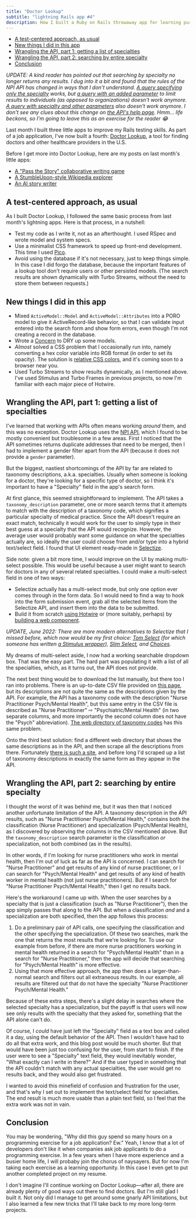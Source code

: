 ```yaml
---
title: "Doctor Lookup"
subtitle: "lightning Rails app #4"
description: How I built a Ruby on Rails throwaway app for learning purposes, a doctor search tool.
---
```


- [A test-centered approach, as usual](#a-test-centered-approach-as-usual)
- [New things I did in this app](#new-things-i-did-in-this-app)
- [Wrangling the API, part 1: getting a list of specialties](#wrangling-the-api-part-1-getting-a-list-of-specialties)
- [Wrangling the API, part 2: searching by entire specialty](#wrangling-the-api-part-2-searching-by-entire-specialty)
- [Conclusion](#conclusion)

*UPDATE: A kind reader has pointed out that searching by specialty no longer returns any results. I dug into it a bit and found that the rules of the NPI API has changed in ways that I don't understand. [A query specifying only the specialty](https://npiregistry.cms.hhs.gov/api/?taxonomy_description=Family%20Medicine&version=2.1) works, but [a query with an added parameter](https://npiregistry.cms.hhs.gov/api/?enumeration_type=NPI-1&taxonomy_description=Family%20Medicine&version=2.1) to limit results to individuals (as opposed to organizations) doesn't work anymore. [A query with specialty and other parameters](https://npiregistry.cms.hhs.gov/api/?taxonomy_description=Family%20Medicine&first_name=John&last_name=Smith&version=2.1) also doesn't work anymore. I don't see any clues about this change on [the API's help page](https://npiregistry.cms.hhs.gov/api-page). Hmm… life beckons, so I'm going to leave this as an exercise for the reader 😂*

Last month I built three little apps to improve my Rails testing skills. As part of a job application, I've now built a fourth: [Doctor Lookup](https://github.com/fpsvogel/doctorlookup), a tool for finding doctors and other healthcare providers in the U.S.

Before I get more into Doctor Lookup, here are my posts on last month's little apps:

- [A "Pass the Story" collaborative writing game](/posts/2021/pass-the-story-collaborative-writing-game)
- [A StumbleUpon-style Wikipedia explorer](/posts/2021/wikipedia-explorer-discover-articles-like-stumbleupon)
- [An AI story writer](/posts/2021/gpt3-ai-story-writer)

## A test-centered approach, as usual

As I built Doctor Lookup, I followed the same basic process from last month's lightning apps. Here is that process, in a nutshell:

- Test my code as I write it, not as an afterthought. I used RSpec and wrote model and system specs.
- Use a minimalist CSS framework to speed up front-end development. This time I used [Pico](https://picocss.com/).
- Avoid using the database if it's not necessary, just to keep things simple. In this case I did forgo the database, because the important features of a lookup tool don't require users or other persisted models. (The search results are shown dynamically with Turbo Streams, without the need to store them between requests.)

## New things I did in this app

- Mixed `ActiveModel::Model` and `ActiveModel::Attributes` into a PORO model to give it ActiveRecord-like behavior, so that I can validate input entered into the search form and show form errors, even though I'm not creating a record in the database.
- Wrote a [Concern](https://api.rubyonrails.org/classes/ActiveSupport/Concern.html) to DRY up some models.
- *Almost* solved a CSS problem that I occasionally run into, namely converting a hex color variable into RGB format (in order to set its opacity). The solution is [relative CSS colors](https://blog.jim-nielsen.com/2021/css-relative-colors), and it's coming soon to a browser near you.
- Used Turbo Streams to show results dynamically, as I mentioned above. I've used Stimulus and Turbo Frames in previous projects, so now I'm familiar with each major piece of Hotwire.

## Wrangling the API, part 1: getting a list of specialties

I've learned that working with APIs often means working *around* them, and this was no exception. Doctor Lookup uses the [NPI API](https://npiregistry.cms.hhs.gov/registry/help-api), which I found to be mostly convenient but troublesome in a few areas. First I noticed that the API sometimes returns duplicate addresses that need to be merged, then I had to implement a gender filter apart from the API (because it does not provide a `gender` parameter).

But the biggest, nastiest shortcomings of the API by far are related to taxonomy descriptions, a.k.a. specialties. Usually when someone is looking for a doctor, they're looking for a specific type of doctor, so I think it's important to have a "Specialty" field in the app's search form.

At first glance, this seemed straightforward to implement. The API takes a `taxonomy_description` parameter, one or more search terms that it attempts to match with the description of a taxonomy code, which signifies a particular specialty of medical practice. Since the API doesn't require an exact match, technically it would work for the user to simply type in their best guess at a specialty that the API would recognize. However, the average user would probably want some guidance on what the specialties actually are, so ideally the user could choose from and/or type into a hybrid text/select field. I found that UI element ready-made in [Selectize](https://selectize.dev/demos/2015/01/01/single-item-select/).

Side note: given a bit more time, I would improve on the UI by making multi-select possible. This would be useful because a user might want to search for doctors in any of several related specialties. I could make a multi-select field in one of two ways:

- Selectize actually has a multi-select mode, but only one option ever comes through in the form data. So I would need to find a way to hook into the form submission event, grab all the selected items from the Selectize API, and insert them into the data to be submitted.
- Build it from scratch [using Hotwire](https://thoughtbot.com/blog/hotwire-typeahead-searching) or (more suitably, perhaps) by [building a web component](https://www.fullstackruby.dev/fullstack-development/2022/01/04/how-ruby-web-components-work-together/).

*UPDATE, June 2022: There are more modern alternatives to Selectize that I missed before, which now would be my first choice: [Tom Select](https://tom-select.js.org/) (for which someone has written [a Stimulus wrapper](https://gist.github.com/tabishiqbal/dc78239aa5b81b257db0633ace75ecc0)), [Slim Select](https://slimselectjs.com/), and [Choices](https://github.com/Choices-js/Choices).*

My dreams of multi-select aside, I now had a working searchable dropdown box. That was the easy part. The hard part was populating it with a list of all the specialties, which, as it turns out, the API does not provide.

The next best thing would be to download the list manually, but there too I ran into problems. There is an up-to-date CSV file provided on [this page](https://nucc.org/index.php/code-sets-mainmenu-41/provider-taxonomy-mainmenu-40/csv-mainmenu-57), but its descriptions are not quite the same as the descriptions given by the API. For example, the API has a taxonomy code with the description "Nurse Practitioner Psych/Mental Health", but this same entry in the CSV file is described as "Nurse Practitioner" ⇨ "Psychiatric/Mental Health" (in two separate columns, and more importantly the second column does not have the "Psych" abbreviation). [The web directory of taxonomy codes](https://taxonomy.nucc.org/) has this same problem.

Onto the third best solution: find a different web directory that shows the same descriptions as in the API, and then scrape all the descriptions from there. Fortunately [there is such a site](https://opennpi.com/taxonomy/363LP0808X), and before long I'd scraped up a list of taxonomy descriptions in exactly the same form as they appear in the API.

## Wrangling the API, part 2: searching by entire specialty

I thought the worst of it was behind me, but it was then that I noticed another unfortunate limitation of the API. A taxonomy description in the API results, such as "Nurse Practitioner Psych/Mental Health," contains both the classification (Nurse Practitioner) and specialization (Psych/Mental Health), as I discovered by observing the columns in the CSV mentioned above. But the `taxonomy_description` search parameter is the classification *or* specialization, not both combined (as in the results).

In other words, if I'm looking for nurse practitioners who work in mental health, then I'm out of luck as far as the API is concerned. I can search for "Nurse Practitioner" and get results of any kind of nurse practitioner, or I can search for "Psych/Mental Health" and get results of any kind of health worker in mental health (not just nurse practitioners). But if I search for "Nurse Practitioner Psych/Mental Health," then I get no results back.

Here's the workaround I came up with. When the user searches by a specialty that is just a classification (such as "Nurse Practitioner"), then the app simply passes that along to the API. But when a classification *and* and a specialization are both specified, then the app follows this process:

1. Do a preliminary pair of API calls, one specifying the classification and the other specifying the specialization. Of these two searches, mark the one that returns the most results that we're looking for. To use our example from before, if there are more nurse practitioners working in mental health returned in a search for "Psych/Mental Health" than in a search for "Nurse Practitioner," then the app will decide that searching for "Psych/Mental Health" is more effective.
2. Using that more effective approach, the app then does a larger-than-normal search and filters out all extraneous results. In our example, all results are filtered out that do not have the specialty "Nurse Practitioner Psych/Mental Health."

Because of these extra steps, there's a slight delay in searches where the selected specialty has a specialization, but the payoff is that users will now see only results with the specialty that they asked for, something that the API alone can't do.

Of course, I *could* have just left the "Specialty" field as a text box and called it a day, using the default behavior of the API. Then I wouldn't have had to do all that extra work, and this blog post would be much shorter. But that would have been just too confusing for the user, from start to finish. If the user were to see a "Specialty" text field, they would inevitably wonder, "What exactly can I write in there?" And if the user typed in something that the API couldn't match with any actual specialties, the user would get no results back, and they would also get frustrated.

I wanted to avoid this minefield of confusion and frustration for the user, and that's why I set out to implement the text/select field for specialties. The end result is much more usable than a plain text field, so I feel that the extra work was not in vain.

## Conclusion

You may be wondering, "Why did this guy spend so many hours on a programming exercise for a job application? Ew." Yeah, I know that a lot of developers don't like it when companies ask job applicants to do a programming exercise. In a few years when I have more experience and a busier home life, I will probaby join the chorus of naysayers. But for now I'm taking each exercise as a learning opportunity. In this case I even get to put another completed project on my resume.

I don't imagine I'll continue working on Doctor Lookup—after all, there are already plenty of good ways out there to find doctors. But I'm still glad I built it. Not only did I manage to get around some gnarly API limitations, but I also learned a few new tricks that I'll take back to my more long-term projects.
